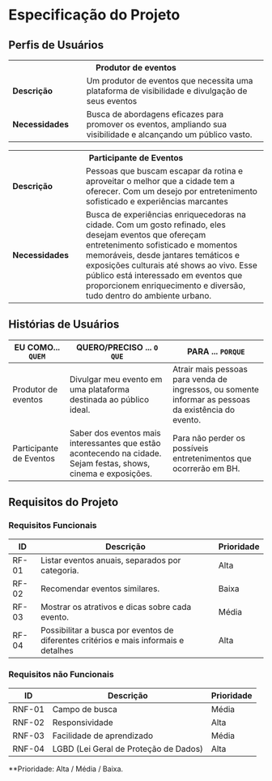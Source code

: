 # Especificação do Projeto

## Perfis de Usuários

<table>
<tbody>
<tr align=center>
<th colspan="2">Produtor de eventos </th>
</tr>
<tr>
<td width="150px"><b>Descrição</b></td>
<td width="600px">Um produtor de eventos que necessita uma plataforma  de visibilidade e divulgação de seus eventos
</td>
</tr>
<tr>
<td><b>Necessidades</b></td>
<td>Busca de abordagens eficazes para promover os eventos, ampliando sua visibilidade e alcançando um público vasto.
</td>
</tr>
</tbody>
</table>

<table>
<tbody>
<tr align=center>
<th colspan="2">Participante de Eventos
</th>
</tr>
<tr>
<td width="150px"><b>Descrição</b></td>
<td width="600px">Pessoas que buscam escapar da rotina e aproveitar o melhor que a cidade tem a oferecer. Com um desejo por entretenimento sofisticado e experiências marcantes
</td>
</tr>
<tr>
<td><b>Necessidades</b></td>
<td>Busca de experiências enriquecedoras na cidade. Com um gosto refinado, eles desejam eventos que ofereçam entretenimento sofisticado e momentos memoráveis, desde jantares temáticos e exposições culturais até shows ao vivo. Esse público está interessado em eventos que proporcionem enriquecimento e diversão, tudo dentro do ambiente urbano.
</td>
</tr>
</tbody>
</table>

## Histórias de Usuários

| EU COMO... `QUEM`       | QUERO/PRECISO ... `O QUE`                                                                                       | PARA ... `PORQUE`                                                                                    |
| ----------------------- | --------------------------------------------------------------------------------------------------------------- | ---------------------------------------------------------------------------------------------------- |
| Produtor de eventos     | Divulgar meu evento em uma plataforma destinada ao público ideal.                                               | Atrair mais pessoas para venda de ingressos, ou somente informar as pessoas da existência do evento. |
| Participante de Eventos | Saber dos eventos mais interessantes que estão acontecendo na cidade. Sejam festas, shows, cinema e exposições. | Para não perder os possíveis entretenimentos que ocorrerão em BH.                                    |

## Requisitos do Projeto


### Requisitos Funcionais

| ID    | Descrição                                                                           | Prioridade |
| ----- | ----------------------------------------------------------------------------------- | ---------- |
| RF-01 | Listar eventos anuais, separados por categoria.                                     | Alta       |
| RF-02 | Recomendar eventos similares.                                                       | Baixa      |
| RF-03 | Mostrar os atrativos e dicas sobre cada evento.                                     | Média      |
| RF-04 | Possibilitar a busca por eventos de diferentes critérios e mais informais e detalhes| Alta       |

### Requisitos não Funcionais

| ID     | Descrição                             | Prioridade |
| ------ | ------------------------------------- | ---------- |
| RNF-01 | Campo de busca                        | Média      |
| RNF-02 | Responsividade                        | Alta       |
| RNF-03 | Facilidade de aprendizado             | Média      |
| RNF-04 | LGBD (Lei Geral de Proteção de Dados) | Alta       |

\*\*Prioridade: Alta / Média / Baixa.
